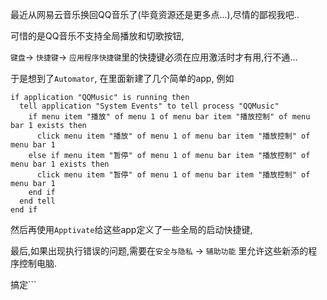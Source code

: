 最近从网易云音乐换回QQ音乐了(毕竟资源还是更多点...),尽情的鄙视我吧..

可惜的是QQ音乐不支持全局播放和切歌按钮,

`键盘`-> `快捷键`-> `应用程序快捷键`里的快捷键必须在应用激活时才有用,行不通...

于是想到了`Automator`, 在里面新建了几个简单的app, 例如

```
if application "QQMusic" is running then
  tell application "System Events" to tell process "QQMusic"
    if menu item "播放" of menu 1 of menu bar item "播放控制" of menu bar 1 exists then
      click menu item "播放" of menu 1 of menu bar item "播放控制" of menu bar 1
    else if menu item "暂停" of menu 1 of menu bar item "播放控制" of menu bar 1 exists then
      click menu item "暂停" of menu 1 of menu bar item "播放控制" of menu bar 1
    end if
  end tell
end if
```

然后再使用`Apptivate`给这些app定义了一些全局的启动快捷键,

最后,如果出现执行错误的问题,需要在`安全与隐私` -> `辅助功能` 里允许这些新添的程序控制电脑.

搞定```